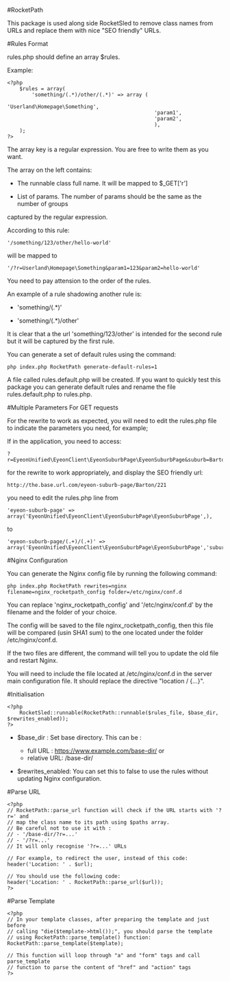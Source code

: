 #RocketPath

This package is used along side RocketSled to remove class names from URLs
and replace them with nice "SEO friendly" URLs.

#Rules Format

rules.php should define an array $rules.

Example:

	<?php
		$rules = array(
			'something/(.*)/other/(.*)' => array (
													'Userland\Homepage\Something',
													'param1',
													'param2',
													),
		);
	?>

The array key is a regular expression. You are free to write them as you want.

The array on the left contains:

* The runnable class full name. It will be mapped to $_GET['r']

* List of params. The number of params should be the same as the number of groups

captured by the regular expression.

According to this rule:

	'/something/123/other/hello-world'

will be mapped to

	'/?r=Userland\Homepage\Something&param1=123&param2=hello-world'

You need to pay attension to the order of the rules.

An example of a rule shadowing another rule is:

* 'something/(.*)'

* 'something/(.*)/other'

It is clear that a the url 'something/123/other' is intended for the second rule
but it will be captured by the first rule.

You can generate a set of default rules using the command:

	php index.php RocketPath generate-default-rules=1

A file called rules.default.php will be created. If you want to quickly test this package
you can generate default rules and rename the file rules.default.php to rules.php.

#Multiple Parameters For GET requests

For the rewrite to work as expected, you will need to edit the rules.php file to indicate
the parameters you need, for example;

If in the application, you need to access:

	?r=EyeonUnified\EyeonClient\EyeonSuburbPage\EyeonSuburbPage&suburb=Barton&postcode=221

for the rewrite to work appropriately, and display the SEO friendly url:

	http://the.base.url.com/eyeon-suburb-page/Barton/221

you need to edit the rules.php line from

	'eyeon-suburb-page' => array('EyeonUnified\EyeonClient\EyeonSuburbPage\EyeonSuburbPage',),

to

	'eyeon-suburb-page/(.+)/(.+)' => array('EyeonUnified\EyeonClient\EyeonSuburbPage\EyeonSuburbPage','suburb','postcode',),

#Nginx Configuration

You can generate the Nginx config file by running the following command:

	php index.php RocketPath rewrites=nginx filename=nginx_rocketpath_config folder=/etc/nginx/conf.d

You can replace 'nginx_rocketpath_config' and '/etc/nginx/conf.d' by the filename and the folder
of your choice.

The config will be saved to the file nginx_rocketpath_config, then this file will
be compared (usin SHA1 sum) to the one located under the folder /etc/nginx/conf.d.

If the two files are different, the command will tell you to update the old file
and restart Nginx.

You will need to include the file located at /etc/nginx/conf.d in the server main
configuration file. It should replace the directive "location / {...}".

#Initialisation

	<?php
		RocketSled::runnable(RocketPath::runnable($rules_file, $base_dir, $rewrites_enabled));
	?>

* $base_dir : Set base directory. This can be :
	- full URL : https://www.example.com/base-dir/ or
	- relative URL: /base-dir/

* $rewrites_enabled: You can set this to false to use the rules without updating
Nginx configuration.

#Parse URL

	<?php
	// RocketPath::parse_url function will check if the URL starts with '?r=' and
	// map the class name to its path using $paths array.
	// Be careful not to use it with :
	// - '/base-dir/?r=...'
	// - '/?r=...'
	// It will only recognise '?r=...' URLs

	// For example, to redirect the user, instead of this code:
	header('Location: ' . $url);

	// You should use the following code:
	header('Location: ' . RocketPath::parse_url($url));
	?>

#Parse Template

	<?php
	// In your template classes, after preparing the template and just before
	// calling "die($template->html());", you should parse the template
	// using RocketPath::parse_template() function:
	RocketPath::parse_template($template);

	// This function will loop through "a" and "form" tags and call parse_template
	// function to parse the content of "href" and "action" tags
	?>


